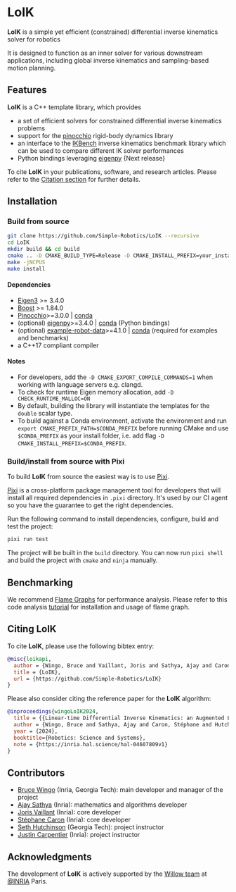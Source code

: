 # LoIK

**LoIK** is a simple yet efficient (constrained) differential inverse kinematics solver for robotics 

It is designed to function as an inner solver for various downstream applications, including global inverse kinematics and sampling-based motion planning.

## Features

**LoIK** is a C++ template library, which provides

* a set of efficient solvers for constrained differential inverse kinematics problems
* support for the [pinocchio](https://github.com/stack-of-tasks/pinocchio) rigid-body dynamics library 
* an interface to the [IKBench](https://github.com/Simple-Robotics/IKBench) inverse kinematics benchmark library which can be used to compare different IK solver performances
* Python bindings leveraging [eigenpy](https://github.com/stack-of-tasks/eigenpy) {Next release}

To cite **LoIK** in your publications, software, and research articles.
Please refer to the [Citation section](#citing-loik) for further details.

## Installation

<!-- ### From Conda

From either conda-forge or [our channel](https://anaconda.org/simple-robotics/loik).

```bash
conda install -c conda-forge loik  # or -c conda-forge
``` -->


### Build from source

```bash
git clone https://github.com/Simple-Robotics/LoIK --recursive
cd LoIK
mkdir build && cd build 
cmake .. -D CMAKE_BUILD_TYPE=Release -D CMAKE_INSTALL_PREFIX=your_install_folder -DCMAKE_CXX_FLAGS="-march=native"
make -jNCPUS
make install
```

#### Dependencies
* [Eigen3](https://eigen.tuxfamily.org) >= 3.4.0
* [Boost](https://www.boost.org) >= 1.84.0
* [Pinocchio](https://github.com/stack-of-tasks/pinocchio)>=3.0.0 | [conda](https://anaconda.org/conda-forge/pinocchio)
* (optional) [eigenpy](https://github.com/stack-of-tasks/eigenpy)>=3.4.0 | [conda](https://anaconda.org/conda-forge/eigenpy) (Python bindings)
* (optional) [example-robot-data](https://github.com/Gepetto/example-robot-data)>=4.1.0 | [conda](https://anaconda.org/conda-forge/example-robot-data) (required for examples and benchmarks)
* a C++17 compliant compiler

#### Notes

* For developers, add the `-D CMAKE_EXPORT_COMPILE_COMMANDS=1` when working with language servers e.g. clangd.
* To check for runtime Eigen memory allocation, add `-D CHECK_RUNTIME_MALLOC=ON`
* By default, building the library will instantiate the templates for the `double` scalar type.
* To build against a Conda environment, activate the environment and run `export CMAKE_PREFIX_PATH=$CONDA_PREFIX` before running CMake and use `$CONDA_PREFIX` as your install folder, i.e. add flag `-D CMAKE_INSTALL_PREFIX=$CONDA_PREFIX`.

### Build/install from source with Pixi

To build **LoIK** from source the easiest way is to use [Pixi](https://pixi.sh/latest/#installation).

[Pixi](https://pixi.sh/latest/) is a cross-platform package management tool for developers that
will install all required dependencies in `.pixi` directory.
It's used by our CI agent so you have the guarantee to get the right dependencies.

Run the following command to install dependencies, configure, build and test the project:

```bash
pixi run test
```

The project will be built in the `build` directory.
You can now run `pixi shell` and build the project with `cmake` and `ninja` manually.


## Benchmarking

We recommend [Flame Graphs](https://github.com/brendangregg/FlameGraph) for performance analysis.
Please refer to this code analysis [tutorial](https://github.com/Simple-Robotics/code-analysis-tools?tab=readme-ov-file#install-1) for installation and usage of flame graph.

## Citing LoIK

To cite **LoIK**, please use the following bibtex entry:

```bibtex
@misc{loikapi,
  author = {Wingo, Bruce and Vaillant, Joris and Sathya, Ajay and Caron, Stéphane and Carpentier, Justin},
  title = {LoIK},
  url = {https://github.com/Simple-Robotics/LoIK}
}
```
Please also consider citing the reference paper for the **LoIK** algorithm:

```bibtex
@inproceedings{wingoLoIK2024,
  title = {{Linear-time Differential Inverse Kinematics: an Augmented Lagrangian Perspective}},
  author = {Wingo, Bruce and Sathya, Ajay and Caron, Stéphane and Hutchinson, Seth and Carpentier, Justin},
  year = {2024},
  booktitle={Robotics: Science and Systems},
  note = {https://inria.hal.science/hal-04607809v1}
}
```

## Contributors

* [Bruce Wingo](https://bwingo47.github.io/) (Inria, Georgia Tech): main developer and manager of the project
* [Ajay Sathya](https://scholar.google.com/citations?user=A00LDswAAAAJ&hl=en) (Inria): mathematics and algorithms developer
* [Joris Vaillant](https://github.com/jorisv) (Inria): core developer
* [Stéphane Caron](https://scaron.info/) (Inria): core developer
* [Seth Hutchinson](https://faculty.cc.gatech.edu/~seth/) (Georgia Tech): project instructor
* [Justin Carpentier](https://jcarpent.github.io/) (Inria): project instructor

## Acknowledgments

The development of **LoIK** is actively supported by the [Willow team](https://www.di.ens.fr/willow/) at [@INRIA](http://www.inria.fr) Paris.